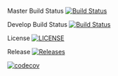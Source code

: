 Master Build Status [![Build Status](https://travis-ci.org/Sebastian-Reid/sem.svg?branch=master)](https://travis-ci.org/Sebastian-Reid/sem)

Develop Build Status [![Build Status](https://travis-ci.org/Sebastian-Reid/sem.svg?branch=develop)](https://travis-ci.org/Sebastian-Reid/sem)


License [![LICENSE](https://img.shields.io/github/license/Sebastian-Reid/sem.svg?style=flat-square)](https://github.com/Sebastian-Reid/sem/blob/master/LICENSE)

Release [![Releases](https://img.shields.io/github/release/Sebastian-Reid/Group-9/all.svg?style=flat-square)](https://github.com/Sebastian-Reid/sem/releases)

[![codecov](https://codecov.io/gh/Sebastian-Reid/Group-9/branch/master/graph/badge.svg)](https://codecov.io/gh/Sebastian-Reid/Group-9)


